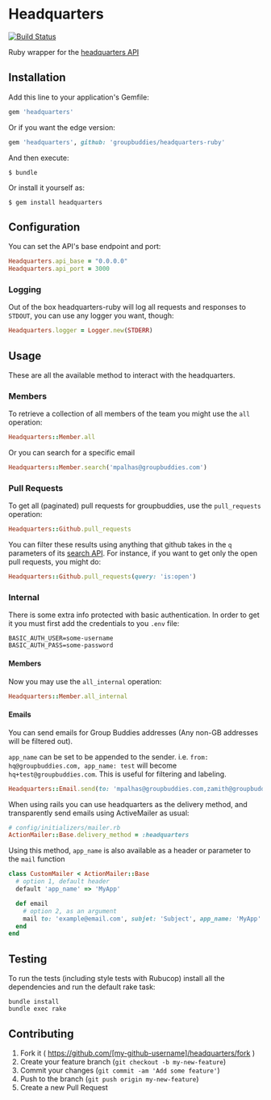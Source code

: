 # Headquarters

[![Build Status](https://semaphoreapp.com/api/v1/projects/2a53d14e-b72c-4047-bd1d-1193498cf8fe/311022/shields_badge.svg)](https://semaphoreapp.com/groupbuddies/headquarters-ruby)

Ruby wrapper for the [headquarters API](https://github.com/groupbuddies/headquarters)

## Installation

Add this line to your application's Gemfile:

```ruby
gem 'headquarters'
```

Or if you want the edge version:

```ruby
gem 'headquarters', github: 'groupbuddies/headquarters-ruby'
```

And then execute:

    $ bundle

Or install it yourself as:

    $ gem install headquarters


## Configuration

You can set the API's base endpoint and port:

```ruby
Headquarters.api_base = "0.0.0.0"
Headquarters.api_port = 3000
```

### Logging

Out of the box headquarters-ruby will log all requests and responses to `STDOUT`, you
can use any logger you want, though:

```ruby
Headquarters.logger = Logger.new(STDERR)
```

## Usage

These are all the available method to interact with the headquarters.

### Members

To retrieve a collection of all members of the team you might use the `all`
operation:

```ruby
Headquarters::Member.all
```

Or you can search for a specific email

```ruby
Headquarters::Member.search('mpalhas@groupbuddies.com')
```

### Pull Requests

To get all (paginated) pull requests for groupbuddies, use the
`pull_requests` operation:

```ruby
Headquarters::Github.pull_requests
```

You can filter these results using anything that github takes in the `q`
parameters of its [search API](https://developer.github.com/v3/search/). For
instance, if you want to get only the open pull requests, you might do:

```ruby
Headquarters::Github.pull_requests(query: 'is:open')
```

### Internal

There is some extra info protected with basic authentication. In order to get it
you must first add the credentials to you `.env` file:

```
BASIC_AUTH_USER=some-username
BASIC_AUTH_PASS=some-password
```

#### Members

Now you may use the `all_internal` operation:

```ruby
Headquarters::Member.all_internal
```

#### Emails

You can send emails for Group Buddies addresses (Any non-GB addresses will be filtered out).

`app_name` can be set to be appended to the sender. i.e. `from: hq@groupbuddies.com, app_name: test` will become `hq+test@groupbuddies.com`. This is useful for filtering and labeling.

```ruby
Headquarters::Email.send(to: 'mpalhas@groupbuddies.com,zamith@groupbuddies.com', subject: 'custom subject', body: '<b>HTML body</b>', app_name: 'hq')
```

  When using rails you can use headquarters as the delivery method, and transparently send emails using ActiveMailer as usual:

```ruby
# config/initializers/mailer.rb
ActionMailer::Base.delivery_method = :headquarters
```

Using this method, `app_name` is also available as a header or parameter to the `mail` function

```ruby
class CustomMailer < ActionMailer::Base
  # option 1, default header
  default 'app_name' => 'MyApp'

  def email
    # option 2, as an argument
    mail to: 'example@email.com', subjet: 'Subject', app_name: 'MyApp'
  end
end
```

## Testing

To run the tests (including style tests with Rubucop) install all the
dependencies and run the default rake task:

```
bundle install
bundle exec rake
```

## Contributing

1. Fork it ( https://github.com/[my-github-username]/headquarters/fork )
2. Create your feature branch (`git checkout -b my-new-feature`)
3. Commit your changes (`git commit -am 'Add some feature'`)
4. Push to the branch (`git push origin my-new-feature`)
5. Create a new Pull Request
